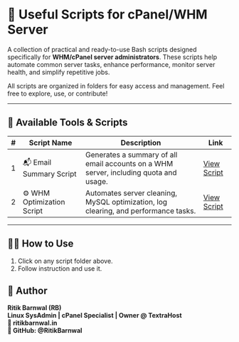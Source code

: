 # 🧰 Useful Scripts for cPanel/WHM Server

A collection of practical and ready-to-use Bash scripts designed specifically for **WHM/cPanel server administrators**. These scripts help automate common server tasks, enhance performance, monitor server health, and simplify repetitive jobs.

All scripts are organized in folders for easy access and management. Feel free to explore, use, or contribute!

---

## 📁 Available Tools & Scripts

| # | Script Name | Description | Link |
|--:|-------------|-------------|------|
| 1 | 📬 Email Summary Script | Generates a summary of all email accounts on a WHM server, including quota and usage. | [View Script](./email_summary) |
| 2 | ⚙️ WHM Optimization Script | Automates server cleaning, MySQL optimization, log clearing, and performance tasks. | [View Script](./whm_optimization_script) |

---

## 🧑‍💻 How to Use

1. Click on any script folder above.
2. Follow instruction and use it.
## 🙌 Author
**Ritik Barnwal (RB)**\
**Linux SysAdmin | cPanel Specialist | Owner @ TextraHost\
📧 ritikbarnwal.in\
🐙 GitHub: @RitikBarnwal**
